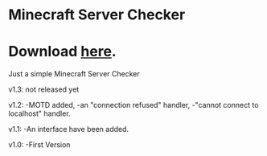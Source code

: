 # Minecraft Server Checker
# Download [here](https://github.com/OhRetro/Minecraft-Server-Checker/releases).
Just a simple Minecraft Server Checker

v1.3:
not released yet

v1.2:
-MOTD added,
-an "connection refused" handler,
-"cannot connect to localhost" handler.

v1.1:
-An interface have been added.

v1.0:
-First Version
